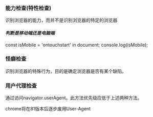 ### 能力检查(特性检查)
识别浏览器的能力，而并不是识别浏览器的特定的浏览器

#### *判断是移动端还是电脑端*
const isMobile = 'ontouchstart' in document;
console.log(isMobile);

### 怪癖检查
识别浏览器的特殊行为，目的是确定浏览器是否有某个缺陷。

### 用户代理检查
通过访问navigator.userAgent。此方法优先级应低于上述两种方法。

chrome将在81版本后逐步废用User-Agent